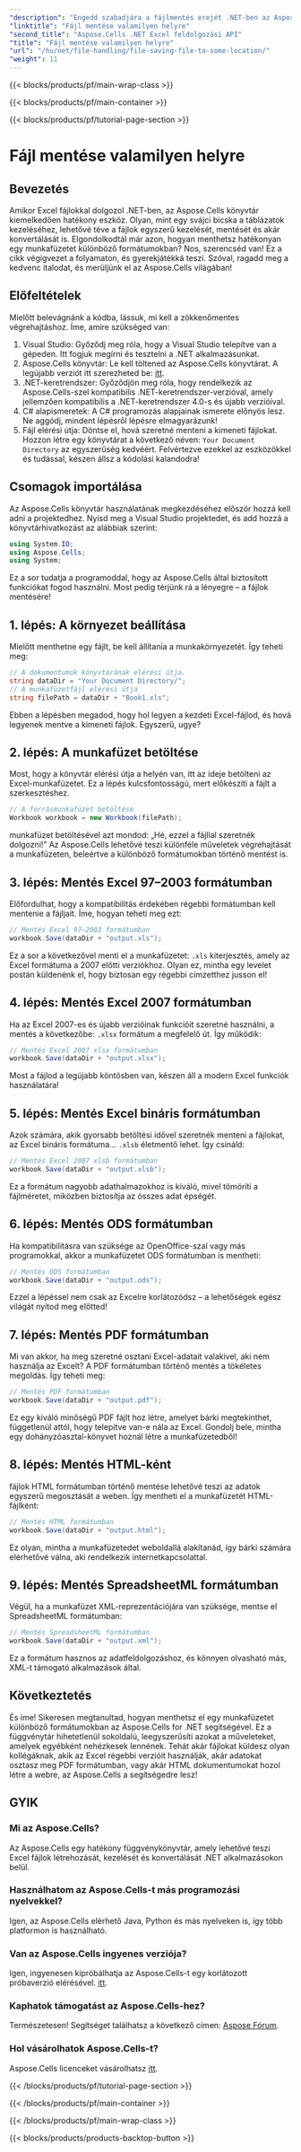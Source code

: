 ```yaml
---
"description": "Engedd szabadjára a fájlmentés erejét .NET-ben az Aspose.Cells segítségével. Tanuld meg, hogyan menthetsz Excel fájlokat könnyedén több formátumban."
"linktitle": "Fájl mentése valamilyen helyre"
"second_title": "Aspose.Cells .NET Excel feldolgozási API"
"title": "Fájl mentése valamilyen helyre"
"url": "/hu/net/file-handling/file-saving-file-to-some-location/"
"weight": 11
---
```


{{< blocks/products/pf/main-wrap-class >}}

{{< blocks/products/pf/main-container >}}

{{< blocks/products/pf/tutorial-page-section >}}

# Fájl mentése valamilyen helyre

## Bevezetés
Amikor Excel fájlokkal dolgozol .NET-ben, az Aspose.Cells könyvtár kiemelkedően hatékony eszköz. Olyan, mint egy svájci bicska a táblázatok kezeléséhez, lehetővé téve a fájlok egyszerű kezelését, mentését és akár konvertálását is. Elgondolkodtál már azon, hogyan menthetsz hatékonyan egy munkafüzetet különböző formátumokban? Nos, szerencséd van! Ez a cikk végigvezet a folyamaton, és gyerekjátékká teszi. Szóval, ragadd meg a kedvenc italodat, és merüljünk el az Aspose.Cells világában!
## Előfeltételek
Mielőtt belevágnánk a kódba, lássuk, mi kell a zökkenőmentes végrehajtáshoz. Íme, amire szükséged van:
1. Visual Studio: Győződj meg róla, hogy a Visual Studio telepítve van a gépeden. Itt fogjuk megírni és tesztelni a .NET alkalmazásunkat.
2. Aspose.Cells könyvtár: Le kell töltened az Aspose.Cells könyvtárat. A legújabb verziót itt szerezheted be: [itt](https://releases.aspose.com/cells/net/).
3. .NET-keretrendszer: Győződjön meg róla, hogy rendelkezik az Aspose.Cells-szel kompatibilis .NET-keretrendszer-verzióval, amely jellemzően kompatibilis a .NET-keretrendszer 4.0-s és újabb verzióival.
4. C# alapismeretek: A C# programozás alapjainak ismerete előnyös lesz. Ne aggódj, mindent lépésről lépésre elmagyarázunk!
5. Fájl elérési útja: Döntse el, hová szeretné menteni a kimeneti fájlokat. Hozzon létre egy könyvtárat a következő néven: `Your Document Directory` az egyszerűség kedvéért.
Felvértezve ezekkel az eszközökkel és tudással, készen állsz a kódolási kalandodra!
## Csomagok importálása
Az Aspose.Cells könyvtár használatának megkezdéséhez először hozzá kell adni a projektedhez. Nyisd meg a Visual Studio projektedet, és add hozzá a könyvtárhivatkozást az alábbiak szerint:
```csharp
using System.IO;
using Aspose.Cells;
using System;
```
Ez a sor tudatja a programoddal, hogy az Aspose.Cells által biztosított funkciókat fogod használni. Most pedig térjünk rá a lényegre – a fájlok mentésére!
## 1. lépés: A környezet beállítása
Mielőtt menthetne egy fájlt, be kell állítania a munkakörnyezetét. Így teheti meg:
```csharp
// A dokumentumok könyvtárának elérési útja.
string dataDir = "Your Document Directory/";
// A munkafüzetfájl elérési útja
string filePath = dataDir + "Book1.xls";
```
Ebben a lépésben megadod, hogy hol legyen a kezdeti Excel-fájlod, és hová legyenek mentve a kimeneti fájlok. Egyszerű, ugye?
## 2. lépés: A munkafüzet betöltése
Most, hogy a könyvtár elérési útja a helyén van, itt az ideje betölteni az Excel-munkafüzetet. Ez a lépés kulcsfontosságú, mert előkészíti a fájlt a szerkesztéshez.
```csharp
// A forrásmunkafüzet betöltése
Workbook workbook = new Workbook(filePath);
```
munkafüzet betöltésével azt mondod: „Hé, ezzel a fájllal szeretnék dolgozni!” Az Aspose.Cells lehetővé teszi különféle műveletek végrehajtását a munkafüzeten, beleértve a különböző formátumokban történő mentést is.
## 3. lépés: Mentés Excel 97–2003 formátumban
Előfordulhat, hogy a kompatibilitás érdekében régebbi formátumban kell mentenie a fájljait. Íme, hogyan teheti meg ezt:
```csharp
// Mentés Excel 97–2003 formátumban
workbook.Save(dataDir + "output.xls");
```
Ez a sor a következővel menti el a munkafüzetet: `.xls` kiterjesztés, amely az Excel formátuma a 2007 előtti verziókhoz. Olyan ez, mintha egy levelet postán küldenénk el, hogy biztosan egy régebbi címzetthez jusson el!
## 4. lépés: Mentés Excel 2007 formátumban
Ha az Excel 2007-es és újabb verzióinak funkcióit szeretné használni, a mentés a következőbe: `.xlsx` formátum a megfelelő út. Így működik:
```csharp
// Mentés Excel 2007 xlsx formátumban
workbook.Save(dataDir + "output.xlsx");
```
Most a fájlod a legújabb köntösben van, készen áll a modern Excel funkciók használatára! 
## 5. lépés: Mentés Excel bináris formátumban
Azok számára, akik gyorsabb betöltési idővel szeretnék menteni a fájlokat, az Excel bináris formátuma... `.xlsb` életmentő lehet. Így csináld:
```csharp
// Mentés Excel 2007 xlsb formátumban
workbook.Save(dataDir + "output.xlsb");
```
Ez a formátum nagyobb adathalmazokhoz is kiváló, mivel tömöríti a fájlméretet, miközben biztosítja az összes adat épségét. 
## 6. lépés: Mentés ODS formátumban
Ha kompatibilitásra van szüksége az OpenOffice-szal vagy más programokkal, akkor a munkafüzetet ODS formátumban is mentheti:
```csharp
// Mentés ODS formátumban
workbook.Save(dataDir + "output.ods");
```
Ezzel a lépéssel nem csak az Excelre korlátozódsz – a lehetőségek egész világát nyitod meg előtted!
## 7. lépés: Mentés PDF formátumban
Mi van akkor, ha meg szeretné osztani Excel-adatait valakivel, aki nem használja az Excelt? A PDF formátumban történő mentés a tökéletes megoldás. Így teheti meg:
```csharp
// Mentés PDF formátumban
workbook.Save(dataDir + "output.pdf");
```
Ez egy kiváló minőségű PDF fájlt hoz létre, amelyet bárki megtekinthet, függetlenül attól, hogy telepítve van-e nála az Excel. Gondolj bele, mintha egy dohányzóasztal-könyvet hoznál létre a munkafüzetedből!
## 8. lépés: Mentés HTML-ként
fájlok HTML formátumban történő mentése lehetővé teszi az adatok egyszerű megosztását a weben. Így mentheti el a munkafüzetét HTML-fájlként:
```csharp
// Mentés HTML formátumban
workbook.Save(dataDir + "output.html");
```
Ez olyan, mintha a munkafüzetedet weboldallá alakítanád, így bárki számára elérhetővé válna, aki rendelkezik internetkapcsolattal.
## 9. lépés: Mentés SpreadsheetML formátumban
Végül, ha a munkafüzet XML-reprezentációjára van szüksége, mentse el SpreadsheetML formátumban:
```csharp
// Mentés SpreadsheetML formátumban
workbook.Save(dataDir + "output.xml");
```
Ez a formátum hasznos az adatfeldolgozáshoz, és könnyen olvasható más, XML-t támogató alkalmazások által.
## Következtetés
És íme! Sikeresen megtanultad, hogyan menthetsz el egy munkafüzetet különböző formátumokban az Aspose.Cells for .NET segítségével. Ez a függvénytár hihetetlenül sokoldalú, leegyszerűsíti azokat a műveleteket, amelyek egyébként nehézkesek lennének. Tehát akár fájlokat küldesz olyan kollégáknak, akik az Excel régebbi verzióit használják, akár adatokat osztasz meg PDF formátumban, vagy akár HTML dokumentumokat hozol létre a webre, az Aspose.Cells a segítségedre lesz!
## GYIK
### Mi az Aspose.Cells?
Az Aspose.Cells egy hatékony függvénykönyvtár, amely lehetővé teszi Excel fájlok létrehozását, kezelését és konvertálását .NET alkalmazásokon belül.
### Használhatom az Aspose.Cells-t más programozási nyelvekkel?
Igen, az Aspose.Cells elérhető Java, Python és más nyelveken is, így több platformon is használható.
### Van az Aspose.Cells ingyenes verziója?
Igen, ingyenesen kipróbálhatja az Aspose.Cells-t egy korlátozott próbaverzió elérésével. [itt](https://releases.aspose.com/).
### Kaphatok támogatást az Aspose.Cells-hez?
Természetesen! Segítséget találhatsz a következő címen: [Aspose Fórum](https://forum.aspose.com/c/cells/9).
### Hol vásárolhatok Aspose.Cells-t?
Aspose.Cells licenceket vásárolhatsz [itt](https://purchase.aspose.com/buy).


{{< /blocks/products/pf/tutorial-page-section >}}

{{< /blocks/products/pf/main-container >}}

{{< /blocks/products/pf/main-wrap-class >}}

{{< blocks/products/products-backtop-button >}}